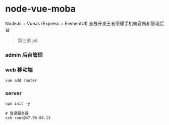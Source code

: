 # node-vue-moba
NodeJs + VueJs (Express + ElementUI) 全栈开发王者荣耀手机端官网和管理后台

> 第三章 p8

### admin 后台管理

### web 移动端

```shell
vue add router
```

### server 

```shell
npm init -y

# 登录服务器
ssh root@47.90.84.13
```


